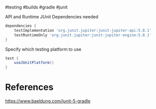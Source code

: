 #testing #builds #gradle #junit

API and Runtime JUnit Dependencies needed
```groovy
dependencies {
    testImplementation 'org.junit.jupiter:junit-jupiter-api:5.8.1'
    testRuntimeOnly 'org.junit.jupiter:junit-jupiter-engine:5.8.1'
}
```
Specify which testing platform to use
```groovy
test {
    useJUnitPlatform()
}

```

# References
https://www.baeldung.com/junit-5-gradle